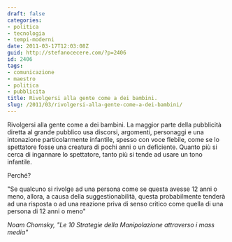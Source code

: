 ```yaml
---
draft: false
categories:
- politica
- tecnologia
- tempi-moderni
date: 2011-03-17T12:03:08Z
guid: http://stefanocecere.com/?p=2406
id: 2406
tags:
- comunicazione
- maestro
- politica
- pubblicita
title: Rivolgersi alla gente come a dei bambini.
slug: /2011/03/rivolgersi-alla-gente-come-a-dei-bambini/
---
```


Rivolgersi alla gente come a dei bambini. La maggior parte della pubblicità diretta al grande pubblico usa discorsi, argomenti, personaggi e una intonazione particolarmente infantile, spesso con voce flebile, come se lo spettatore fosse una creatura di pochi anni o un deficiente. Quanto più si cerca di ingannare lo spettatore, tanto più si tende ad usare un tono infantile.

Perché?

"Se qualcuno si rivolge ad una persona come se questa avesse 12 anni o meno, allora, a causa della suggestionabilità, questa probabilmente tenderà ad una risposta o ad una reazione priva di senso critico come quella di una persona di 12 anni o meno"

_Noam Chomsky, "Le 10 Strategie della Manipolazione attraverso i mass media"_